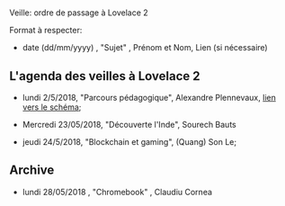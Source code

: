 #
 Veille: ordre de passage à Lovelace 2

Format à respecter:   
- date (dd/mm/yyyy) , "Sujet" ,  Prénom et Nom, Lien (si nécessaire)

## L'agenda des veilles à Lovelace 2


- lundi 2/5/2018, "Parcours pédagogique", Alexandre Plennevaux, [lien vers le schéma](https://docs.google.com/drawings/d/1kKAMz1jTaK0-8Glg136j3T1C3kCKaq-gFEju1FxsVCs/edit);

- Mercredi 23/05/2018, "Découverte l'Inde", Sourech Bauts

- jeudi 24/5/2018, "Blockchain et gaming", (Quang) Son Le;


## Archive

- lundi 28/05/2018 , "Chromebook" , Claudiu Cornea



